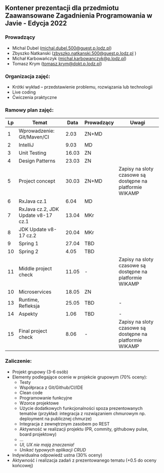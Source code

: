 ## Kontener prezentacji dla przedmiotu Zaawansowane Zagadnienia Programowania w Javie - Edycja 2022

### Prowadzący 
- Michal Dubel (michal.dubel.500@guest.p.lodz.pl)
- Zbyszko Natkanski (zbyszko.natkanski.500@guest.p.lodz.pl )
- Michał Karbowańczyk (michal.karbowanczyk@p.lodz.pl)
- Tomasz Krym (tomasz.krym@dokt.p.lodz.pl)

### Organizacja zajęć:
- Krótki wykład – przedstawienie problemu, rozwiązania lub technologii
- Live coding
- Ćwiczenia praktyczne

### Ramowy plan zajęć: 
Lp | Temat | Data | Prowadzący | Uwagi
--- | --- | --- | --- | --- 
1 | Wprowadzenie: Git/Maven/CI | 2.03 | ZN+MD |
2 | IntelliJ | 9.03 | MD |
3 | Unit Testing | 16.03 | ZN |
4 | Design Patterns | 23.03 | ZN |
5 | Project concept | 30.03 | ZN+MD | Zapisy na sloty czasowe są dostępne na platformie WIKAMP
6 | RxJava cz.1 | 6.04 | MD | 
7 | RxJava cz.2, JDK Update v8-17 cz.1 | 13.04 | MKr |
8 | JDK Update v8-17 cz.2 | 20.04 | MKr |
9 | Spring 1 | 27.04 | TBD |
10 | Spring 2 | 4.05 | TBD |
11 | Middle project check | 11.05 | - | Zapisy na sloty czasowe są dostępne na platformie WIKAMP
10 | Microservices | 18.05 | ZN |
13 | Runtime, Refleksja | 25.05 | TBD | -
14 | Aspekty | 1.06 | TBD | -
15 | Final project check | 8.06 | - | Zapisy na sloty czasowe są dostępne na platformie WIKAMP


### Zaliczenie:
- Projekt grupowy (3-6 osób)
- Elementy podlegające ocenie w projekcie grupowym (70% oceny):
  - Testy
  - Współpraca z Git/Github/CI/IDE
  - Clean code
  - Programowanie funkcyjne
  - Wzorce projektowe
  - Użycie dodatkowych funkcjonalności spoza prezentowanych tematów (przykład: integracja z rozwiązaniem chmurowym np. deployment na publicznej chmurze)
  - Integracja z zewnętrznym zasobem po REST
  - Aktywność w realizacji projektu (PR, commity, githubowy pulse, board projektowy)
  - ...
  - *UI, UX nie mają znaczenia!*
  - *Unikać typowych aplikacji CRUD*
- Indywidualna odpowiedź ustna (30% oceny)
- Aktywność i realizacja zadań z prezentowanego tematu (+0.5 do oceny końcowej)
